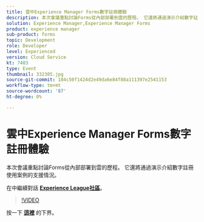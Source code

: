 ```yaml
---
title: 雲中Experience Manager Forms數字註冊體驗
description: 本次會議重點討論Forms從內部部署到雲的歷程。 它還將通過演示介紹數字註冊使用案例的支援情況。
solution: Experience Manager,Experience Manager Forms
product: experience manager
sub-product: forms
topic: Development
role: Developer
level: Experienced
version: Cloud Service
kt: 7403
type: Event
thumbnail: 332305.jpg
source-git-commit: 184c50f1424d2e49da6e84f88a111397e2541153
workflow-type: tm+mt
source-wordcount: '87'
ht-degree: 0%

---
```



# 雲中Experience Manager Forms數字註冊體驗

本次會議重點討論Forms從內部部署到雲的歷程。 它還將通過演示介紹數字註冊使用案例的支援情況。

在中繼續對話 **[Experience League社區](http://adobe.ly/36Yd3v6)**。

>[!VIDEO](https://video.tv.adobe.com/v/332305/?quality=12&learn=on&hidetitle=true)

按一下 **[這裡](/help/adobe-developers-live/assets/digital-enrollment-aem-forms-cloud.pdf)** 的下界。
